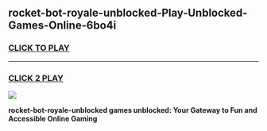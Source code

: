 
## rocket-bot-royale-unblocked-Play-Unblocked-Games-Online-6bo4i
<h3>
<a href="https://premium76.site?title=rocket-bot-royale-unblocked&ref=25A">CLICK TO PLAY</a></h3>
<hr>

<h3>
<a href="https://premium76.site?title=rocket-bot-royale-unblocked&ref=25A">CLICK 2 PLAY</a>
  
</h3>

<a href="https://premium76.site?title=rocket-bot-royale-unblocked&ref=25A"><img src="https://clearcache.store/games.png"></a>


**rocket-bot-royale-unblocked games unblocked: Your Gateway to Fun and Accessible Online Gaming**
